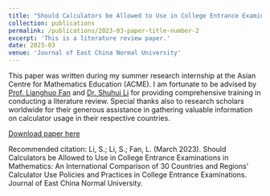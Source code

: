 ```yaml
---
title: "Should Calculators be Allowed to Use in College Entrance Examinations in Mathematics: An International Comparison of 30 Countries and Regions Calculator Use Policies and Practices in College Entrance Examinations"
collection: publications
permalink: /publications/2023-03-paper-title-number-2
excerpt: 'This is a literature review paper.'
date: 2023-03
venue: 'Journal of East China Normal University'
---
```



This paper was written during my summer research internship at the Asian Centre for Mathematics Education (ACME). I am fortunate to be advised by [Prof. Lianghuo Fan](https://www.southampton.ac.uk/people/5x7swf/emeritus-professor-lianghuo-fan) and [Dr. Shuhui Li](https://math.ecnu.edu.cn/~shli/intro_c.html?language=2&id=234) for providing comprehensive training in conducting a literature review. Special thanks also to research scholars worldwide for their generous assistance in gathering valuable information on calculator usage in their respective countries.

[Download paper here](http://itisirene.github.io/files/paper2.pdf)

Recommended citation: Li, S.; Li, S.; Fan, L. (March 2023). Should Calculators be Allowed to Use in College Entrance Examinations in Mathematics: An International Comparison of 30 Countries and Regions' Calculator Use Policies and Practices in College Entrance Examinations. Journal of East
China Normal University.
